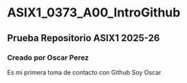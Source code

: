# ASIX1_0373_A00_IntroGithub
## Prueba Repositorio ASIX1 2025-26
### Creado por Oscar Perez
Es mi primera toma de contacto con Github
Soy Oscar